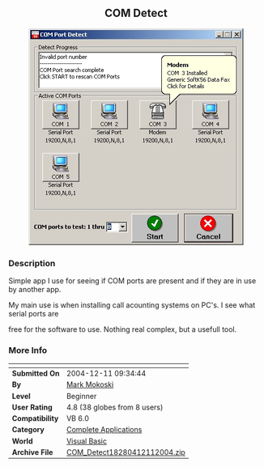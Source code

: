 ﻿<div align="center">

## COM Detect

<img src="PIC20041211937297170.jpg">
</div>

### Description

Simple app I use for seeing if COM ports are present and if they are in use by another app.

My main use is when installing call acounting systems on PC's. I see what serial ports are

free for the software to use. Nothing real complex, but a usefull tool.
 
### More Info
 


<span>             |<span>
---                |---
**Submitted On**   |2004-12-11 09:34:44
**By**             |[Mark Mokoski](https://github.com/Planet-Source-Code/PSCIndex/blob/master/ByAuthor/mark-mokoski.md)
**Level**          |Beginner
**User Rating**    |4.8 (38 globes from 8 users)
**Compatibility**  |VB 6\.0
**Category**       |[Complete Applications](https://github.com/Planet-Source-Code/PSCIndex/blob/master/ByCategory/complete-applications__1-27.md)
**World**          |[Visual Basic](https://github.com/Planet-Source-Code/PSCIndex/blob/master/ByWorld/visual-basic.md)
**Archive File**   |[COM\_Detect18280412112004\.zip](https://github.com/Planet-Source-Code/mark-mokoski-com-detect__1-57069/archive/master.zip)








